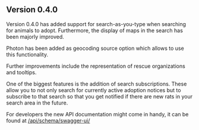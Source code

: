 ## Version 0.4.0

Version 0.4.0 has added support for search-as-you-type when searching for animals to adopt. Furthermore, the display of
maps in the search has been majorly improved.

Photon has been added as geocoding source option which allows to use this functionality.

Further improvements include the representation of rescue organizations and tooltips.

One of the biggest features is the addition of search subscriptions. These allow you to not only
search for currently active adoption notices but to subscribe to that search so that you get notified if there are new
rats in your search area in the future.

For developers the new API documentation might come in handy, it can be found at
[/api/schema/swagger-ui/](https://notfellchen.org/api/schema/swagger-ui/)

